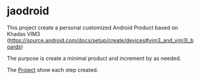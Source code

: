 # jaodroid

This project create a personal customized Android Product based on Khadas VIM3 (https://source.android.com/docs/setup/create/devices#vim3_and_vim3l_boards)

The purpose is create a minimal product and increment by as needed.

The [Project]() show each step created.

